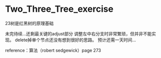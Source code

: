 # Two_Three_Tree_exercise
23树是红黑树的原理基础

未完待续...还剩最关键的adjust部分
调整左中右分支时非常繁琐，但并非不能实现。
delete掉单个节点还没有想到很好的思路。
预计还需一天时间...

reference：算法（robert sedgewick）page 273
